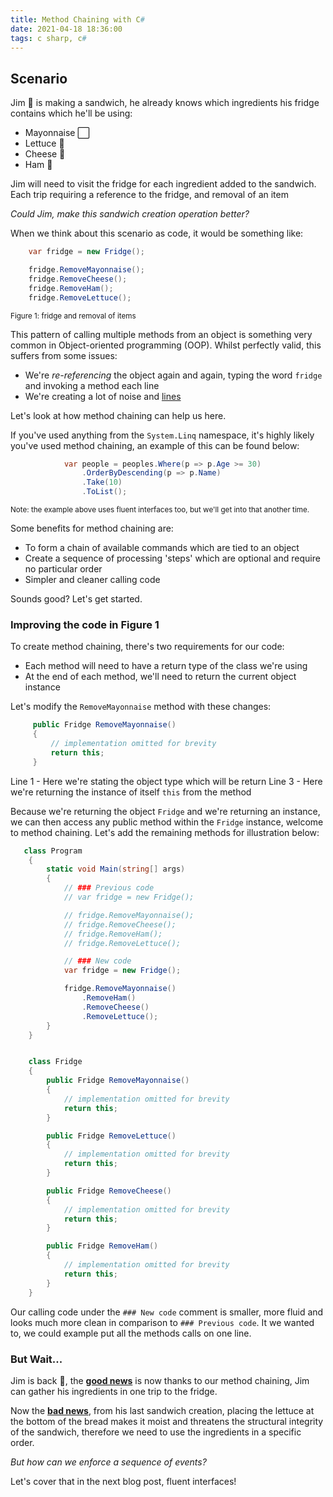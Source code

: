 ```yaml
---
title: Method Chaining with C#
date: 2021-04-18 18:36:00
tags: c sharp, c#
---
```


## Scenario

Jim 🧔 is making a sandwich, he already knows which ingredients his fridge contains which he'll be using:
- Mayonnaise ⬜
- Lettuce 🍃
- Cheese 🧀
- Ham 🥓

Jim will need to visit the fridge for each ingredient added to the sandwich. Each trip requiring a reference to the fridge, and removal of an item

*Could Jim, make this sandwich creation operation better?*

When we think about this scenario as code, it would be something like:

```csharp
    var fridge = new Fridge();

    fridge.RemoveMayonnaise();
    fridge.RemoveCheese();
    fridge.RemoveHam();
    fridge.RemoveLettuce();
```
<sub>Figure 1: fridge and removal of items</sub>

This pattern of calling multiple methods from an object is something very common in Object-oriented programming (OOP). Whilst perfectly valid, this suffers from some issues:

* We're *re-referencing* the object again and again, typing the word `fridge` and invoking a method each line
* We're creating a lot of noise and <ins>lines</ins>

Let's look at how method chaining can help us here.

If you've used anything from the `System.Linq` namespace, it's highly likely you've used method chaining, an example of this can be found below:

```csharp
            var people = peoples.Where(p => p.Age >= 30)
                .OrderByDescending(p => p.Name)
                .Take(10)
                .ToList();
```

<sub>Note: the example above uses fluent interfaces too, but we'll get into that another time.</sub>


Some benefits for method chaining are:

- To form a chain of available commands which are tied to an object
- Create a sequence of processing 'steps' which are optional and require no particular order
- Simpler and cleaner calling code

Sounds good? Let's get started.

### Improving the code in Figure 1

To create method chaining, there's two requirements for our code:

- Each method will need to have a return type of the class we're using
- At the end of each method, we'll need to return the current object instance

Let's modify the `RemoveMayonnaise` method with these changes:

```csharp
     public Fridge RemoveMayonnaise()
     {
         // implementation omitted for brevity
         return this;
     }
```

Line 1 - Here we're stating the object type which will be return
Line 3 - Here we're returning the instance of itself `this` from the method

Because we're returning the object `Fridge` and we're returning an instance, we can then access any public method within the `Fridge` instance, welcome to method chaining. Let's add the remaining methods for illustration below:

```csharp
   class Program
    {
        static void Main(string[] args)
        {
            // ### Previous code
            // var fridge = new Fridge();

            // fridge.RemoveMayonnaise();
            // fridge.RemoveCheese();
            // fridge.RemoveHam();
            // fridge.RemoveLettuce();

            // ### New code
            var fridge = new Fridge();

            fridge.RemoveMayonnaise()
                .RemoveHam()
                .RemoveCheese()
                .RemoveLettuce();
        }
    }


    class Fridge
    {
        public Fridge RemoveMayonnaise()
        {
            // implementation omitted for brevity
            return this;
        }

        public Fridge RemoveLettuce()
        {
            // implementation omitted for brevity
            return this;
        }

        public Fridge RemoveCheese()
        {
            // implementation omitted for brevity
            return this;
        }

        public Fridge RemoveHam()
        {
            // implementation omitted for brevity
            return this;
        }
    }
```

Our calling code under the `### New code` comment is smaller, more fluid and looks much more clean in comparison to `### Previous code`. It we wanted to, we could example put all the methods calls on one line.

### But Wait...


Jim is back 🧔, the <ins>**good news**</ins> is now thanks to our method chaining, Jim can gather his ingredients in one trip to the fridge. 

Now the <ins>**bad news**</ins>, from his last sandwich creation, placing the lettuce at the bottom of the bread makes it moist and threatens the structural integrity of the sandwich, therefore we need to use the ingredients in a specific order.



*But how can we enforce a sequence of events?*


Let's cover that in the next blog post, fluent interfaces!


